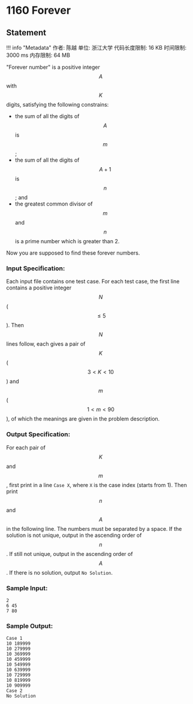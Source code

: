 
# 1160 Forever

## Statement

!!! info "Metadata"
    作者: 陈越
    单位: 浙江大学
    代码长度限制: 16 KB
    时间限制: 3000 ms
    内存限制: 64 MB

"Forever number" is a positive integer $$A$$ with $$K$$ digits, satisfying the following constrains:

- the sum of all the digits of $$A$$ is $$m$$;
- the sum of all the digits of $$A+1$$ is $$n$$; and
- the greatest common divisor of $$m$$ and $$n$$ is a prime number which is greater than 2.

Now you are supposed to find these forever numbers.

### Input Specification:

Each input file contains one test case. For each test case, the first line contains a positive integer $$N$$ ($$\le 5$$).  Then $$N$$ lines follow, each gives a pair of $$K$$ ($$3<K<10$$) and $$m$$ ($$1<m<90$$), of which the meanings are given in the problem description.

### Output Specification:

For each pair of $$K$$ and $$m$$, first print in a line `Case X`, where `X` is the case index (starts from 1).  Then print $$n$$ and $$A$$ in the following line.  The numbers must be separated by a space.  If the solution is not unique, output in the ascending order of $$n$$.  If still not unique, output in the ascending order of $$A$$.  If there is no solution, output `No Solution`.

### Sample Input:
```plaintext
2
6 45
7 80
```

### Sample Output:
```plaintext
Case 1
10 189999
10 279999
10 369999
10 459999
10 549999
10 639999
10 729999
10 819999
10 909999
Case 2
No Solution
```


